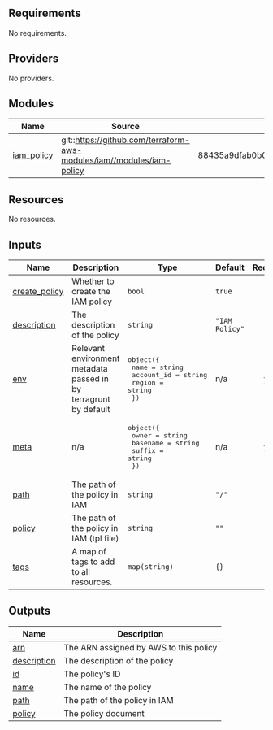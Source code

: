 <!-- BEGIN_TF_DOCS -->
## Requirements

No requirements.

## Providers

No providers.

## Modules

| Name | Source | Version |
|------|--------|---------|
| <a name="module_iam_policy"></a> [iam\_policy](#module\_iam\_policy) | git::https://github.com/terraform-aws-modules/iam//modules/iam-policy | 88435a9dfab0b038fae753ae79dfa1a3bea01710 |

## Resources

No resources.

## Inputs

| Name | Description | Type | Default | Required |
|------|-------------|------|---------|:--------:|
| <a name="input_create_policy"></a> [create\_policy](#input\_create\_policy) | Whether to create the IAM policy | `bool` | `true` | no |
| <a name="input_description"></a> [description](#input\_description) | The description of the policy | `string` | `"IAM Policy"` | no |
| <a name="input_env"></a> [env](#input\_env) | Relevant environment metadata passed in by terragrunt by default | <pre>object({<br>    name       = string<br>    account_id = string<br>    region     = string<br>  })</pre> | n/a | yes |
| <a name="input_meta"></a> [meta](#input\_meta) | n/a | <pre>object({<br>    owner    = string<br>    basename = string<br>    suffix   = string<br>  })</pre> | n/a | yes |
| <a name="input_path"></a> [path](#input\_path) | The path of the policy in IAM | `string` | `"/"` | no |
| <a name="input_policy"></a> [policy](#input\_policy) | The path of the policy in IAM (tpl file) | `string` | `""` | no |
| <a name="input_tags"></a> [tags](#input\_tags) | A map of tags to add to all resources. | `map(string)` | `{}` | no |

## Outputs

| Name | Description |
|------|-------------|
| <a name="output_arn"></a> [arn](#output\_arn) | The ARN assigned by AWS to this policy |
| <a name="output_description"></a> [description](#output\_description) | The description of the policy |
| <a name="output_id"></a> [id](#output\_id) | The policy's ID |
| <a name="output_name"></a> [name](#output\_name) | The name of the policy |
| <a name="output_path"></a> [path](#output\_path) | The path of the policy in IAM |
| <a name="output_policy"></a> [policy](#output\_policy) | The policy document |
<!-- END_TF_DOCS -->